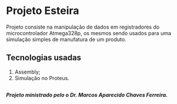 # Projeto Esteira 
Projeto consiste na manipulação de dados em registradores do microcontrolador Atmega328p, os mesmos sendo usados para uma simulação simples de manufatura de um produto.
##
## Tecnologias usadas
1. Assembly;
2. Simulação no Proteus.

##
##### Projeto ministrado pelo o Dr. Marcos Aparecido Chaves Ferreira.
